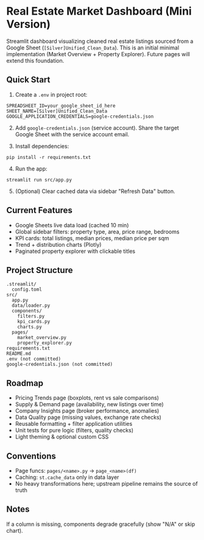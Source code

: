 # Real Estate Market Dashboard (Mini Version)

Streamlit dashboard visualizing cleaned real estate listings sourced from a Google Sheet (`[Silver]Unified_Clean_Data`). This is an initial minimal implementation (Market Overview + Property Explorer). Future pages will extend this foundation.

## Quick Start

1. Create a `.env` in project root:
```
SPREADSHEET_ID=your_google_sheet_id_here
SHEET_NAME=[Silver]Unified_Clean_Data
GOOGLE_APPLICATION_CREDENTIALS=google-credentials.json
```

2. Add `google-credentials.json` (service account). Share the target Google Sheet with the service account email.

3. Install dependencies:
```
pip install -r requirements.txt
```

4. Run the app:
```
streamlit run src/app.py
```

5. (Optional) Clear cached data via sidebar "Refresh Data" button.

## Current Features
- Google Sheets live data load (cached 10 min)
- Global sidebar filters: property type, area, price range, bedrooms
- KPI cards: total listings, median prices, median price per sqm
- Trend + distribution charts (Plotly)
- Paginated property explorer with clickable titles

## Project Structure
```
.streamlit/
  config.toml
src/
  app.py
  data/loader.py
  components/
    filters.py
    kpi_cards.py
    charts.py
  pages/
    market_overview.py
    property_explorer.py
requirements.txt
README.md
.env (not committed)
google-credentials.json (not committed)
```

## Roadmap
- Pricing Trends page (boxplots, rent vs sale comparisons)
- Supply & Demand page (availability, new listings over time)
- Company Insights page (broker performance, anomalies)
- Data Quality page (missing values, exchange rate checks)
- Reusable formatting + filter application utilities
- Unit tests for pure logic (filters, quality checks)
- Light theming & optional custom CSS

## Conventions
- Page funcs: `pages/<name>.py` -> `page_<name>(df)`
- Caching: `st.cache_data` only in data layer
- No heavy transformations here; upstream pipeline remains the source of truth

## Notes
If a column is missing, components degrade gracefully (show "N/A" or skip chart).
